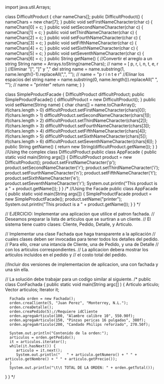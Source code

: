 import java.util.Arrays;

class DifficultProduct {
  char nameChars[];
  public DifficultProduct() {
     nameChars = new char[7];
   }
  public void setFirstNameCharacter(char c) {
    nameChars[0] = c;
  }
  public void setSecondNameCharacter(char c) {
    nameChars[1] = c;
  }
  public void setThirdNameCharacter(char c) {
    nameChars[2] = c;
  }
  public void setFourthNameCharacter(char c) {
    nameChars[3] = c;
  }
  public void setFifthNameCharacter(char c) {
    nameChars[4] = c;
  }
  public void setSixthNameCharacter(char c) {
    nameChars[5] = c;
  }
  public void setSeventhNameCharacter(char c) {
    nameChars[6] = c;
  }
  public String getName() {
    //Convertir el arreglo a un string
    String name = Arrays.toString(nameChars); // name = [ p, r, i, n, t, e, r ]
    //Eliminar "[", "]" y "," del string
    name = name.substring(1, name.length()-1).replaceAll(",", ""); // name = "p r i n t e r"
    //Elinar los espacios del string
    name = name.substring(0, name.length()).replaceAll(" ", ""); // name = "printer"
    return name;
  }
}

class SimpleProductFacade {
  DifficultProduct difficultProduct;
  public SimpleProductFacade() {
    difficultProduct = new DifficultProduct();
  }
  public void setName(String name) {
    char chars[] = name.toCharArray();
    if(chars.length > 0)
      difficultProduct.setFirstNameCharacter(chars[0]);
    if(chars.length > 1)
      difficultProduct.setSecondNameCharacter(chars[1]);
    if(chars.length > 2)
      difficultProduct.setThirdNameCharacter(chars[2]);
    if(chars.length > 3)
      difficultProduct.setFourthNameCharacter(chars[3]);
    if(chars.length > 4)
      difficultProduct.setFifthNameCharacter(chars[4]);
    if(chars.length > 5)
      difficultProduct.setSixthNameCharacter(chars[5]);
    if(chars.length > 6)
      difficultProduct.setSeventhNameCharacter(chars[6]);
  }    
  public String getName() {
    return new String(difficultProduct.getName());
  }
}
//Using the complex class DifficultProduct
public class AppFacade {
  public static void main(String args[]) {
    DifficultProduct product = new DifficultProduct();
    product.setFirstNameCharacter('p');
    product.setSecondNameCharacter('r');
    product.setThirdNameCharacter('i');
    product.setFourthNameCharacter('n');
    product.setFifthNameCharacter('t');
    product.setSixthNameCharacter('e');
    product.setSeventhNameCharacter('r');
    System.out.println("This product is a " + product.getName());
  }
}
/*
//Using the Facade
public class AppFacade {
  public static void main(String args[]) {
    SimpleProductFacade product = new SimpleProductFacade();
    product.setName("printer");
    System.out.println("This product is a " + product.getName());
  }
}
*/

// EJERCICIO: Implementar una aplicacion que utilice el patron fachada.
// Deseamos preparar la lista de articulos que se surtiran a un cliente.
// El sistema tiene cuatro clases: Cliente, Pedido, Detalle, y Articulo.

// Implementar una clase Fachada que haga transparente a la aplicación
// cuales clases deben ser invocadas para tener todos los detalles del pedido.
// Para ello, crear una intancia de Cliente, una de Pedido, y una de Detalle
// con los articulos correspondientes.
// La aplicacion debera mostrar los articulos incluidos en el pedido y
// el costo total del pedido.

//Incluir dos versiones de implementacion de aplicacion, una con fachada y una sin ella.

// La solución debe trabajar para un codigo similar al siguiente.
/*
public class ConFachada {
   public static void main(String argc[] ) {
      Articulo articulo;
      Vector<Articulo> articulos;
      Iterator<Articulo> it;

      Fachada orden = new Fachada();
      orden.creaCliente(5, "Juan Perez", "Monterrey, N.L.");
      orden.creaDetalle();
      orden.creaPedido(5);//Requiere idCliente
      orden.agregaArticulo(100, "Alambre calibre 10", 550.90f);
      orden.agregaArticulo(150, "Pinzas pericas 16 pulgadas", 380f);
      orden.agregaArticulo(200, "Candado Philips reforzado", 270.50f);

      System.out.println("Contenido de la orden:");
      articulos = orden.getPedido();
      it = articulos.iterator();      
      while(it.hasNext()) {
         articulo = it.next();
         System.out.println("   " + articulo.getNumero() + " " + articulo.getNombre() + " " + articulo.getPrecio());
      }
      System.out.println("\t\t TOTAL DE LA ORDEN: " + orden.getTotal());
   }
}
*/




  
